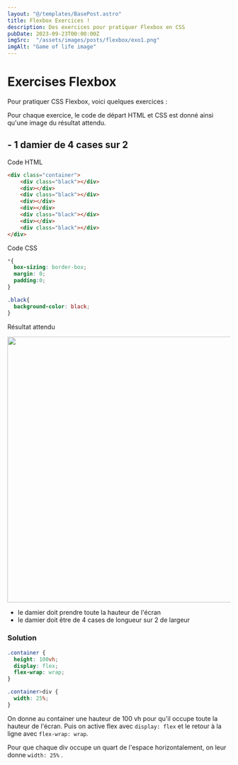 ```yaml
---
layout: "@/templates/BasePost.astro"
title: Flexbox Exercices !
description: Des exercices pour pratiquer Flexbox en CSS
pubDate: 2023-09-23T00:00:00Z
imgSrc:  "/assets/images/posts/flexbox/exo1.png"
imgAlt: "Game of life image"
---
```


# Exercises Flexbox

Pour pratiquer CSS Flexbox, voici quelques exercices :

Pour chaque exercice, le code de départ HTML et CSS est donné ainsi qu'une image du résultat attendu.

## - 1 damier de 4 cases sur 2

Code HTML 

```html
<div class="container">
    <div class="black"></div>
    <div></div>
    <div class="black"></div>
    <div></div>
    <div></div>
    <div class="black"></div>
    <div></div>
    <div class="black"></div>
</div>
```

Code CSS

```css
*{
  box-sizing: border-box;
  margin: 0;
  padding:0;
}

.black{
  background-color: black;
}
```


Résultat attendu

<img src="/assets/images/posts/flexbox/exo1.png" width="600px">


- le damier doit prendre toute la hauteur de l'écran
- le damier doit être de 4 cases de longueur sur 2 de largeur


### Solution 

```css
.container {
  height: 100vh;
  display: flex;
  flex-wrap: wrap;
}

.container>div {
  width: 25%;
}
```

On donne au container une hauteur de 100 vh pour qu'il occupe toute la hauteur de l'écran.
Puis on active flex avec `display: flex` et le retour à la ligne avec `flex-wrap: wrap`.

Pour que chaque div occupe un quart de l'espace horizontalement, on leur donne `width: 25%` .